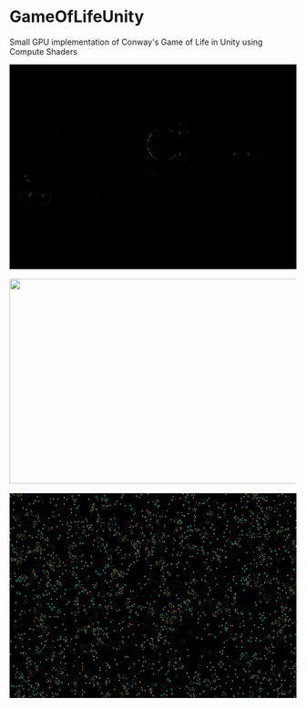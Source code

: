 # GameOfLifeUnity
Small GPU implementation of Conway's Game of Life in Unity using Compute Shaders

<p align="center">
  <img width="640" height="360" src="https://github.com/JLPM22/GameOfLifeUnity/blob/master/Images/JLPMGameOfLife.gif?raw=true">
</p>

<p align="center">
  <img width="640" height="360" src="https://github.com/JLPM22/GameOfLifeUnity/blob/master/Images/squares.gif?raw=true">
</p>

<p align="center">
  <img width="640" height="360" src="https://github.com/JLPM22/GameOfLifeUnity/blob/master/Images/ColorBackground.png?raw=true">
</p>
